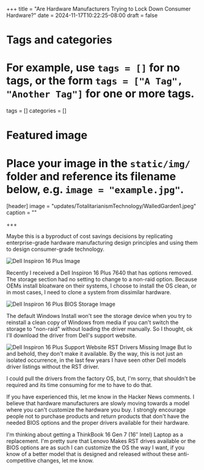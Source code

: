 +++
title = "Are Hardware Manufacturers Trying to Lock Down Consumer Hardware?"
date = 2024-11-17T10:22:25-08:00
draft = false

# Tags and categories
# For example, use `tags = []` for no tags, or the form `tags = ["A Tag", "Another Tag"]` for one or more tags.
tags = []
categories = []

# Featured image
# Place your image in the `static/img/` folder and reference its filename below, e.g. `image = "example.jpg"`.
[header]
image = "updates/TotalitarianismTechnology/WalledGarden1.jpeg"
caption = ""

+++

Maybe this is a byproduct of cost savings decisions by replicating enterprise-grade hardware manufacturing design principles and using them to design consumer-grade technology. 

![Dell Inspiron 16 Plus Image](https://scottrlarson.com/img/updates/TotalitarianismTechnology/static/img/updates/TotalitarianismTechnology/Inspiron16Plus7640.webp)

Recently I received a Dell Inspiron 16 Plus 7640 that has options removed.  The storage section had no setting to change to a non-raid option. Because OEMs install bloatware on their systems, I choose to install the OS clean, or in most cases, I need to clone a system from dissimilar hardware.

![Dell Inspiron 16 Plus BIOS Storage Image](https://scottrlarson.com/img/updates/TotalitarianismTechnology/Dell-Inspiron16Plus-BIOS-Storage.jpg)

The default Windows Install won't see the storage device when you try to reinstall a clean copy of Windows from media if you can't switch the storage to "non-raid" without loading the driver manually. So I thought, ok I'll download the driver from Dell's support website.

![Dell Inspiron 16 Plus Support Website RST Drivers Missing Image](https://scottrlarson.com/img/updates/TotalitarianismTechnology/Dell-Inspiron16Plus-Support-Website-RST-Drivers-Missing.jpg)
But lo and behold, they don't make it available. By the way, this is not just an isolated occurrence, in the last few years I have seen other Dell models driver listings without the RST driver.

I could pull the drivers from the factory OS, but, I'm sorry, that shouldn't be required and its time consuming for me to have to do that. 

If you have experienced this, let me know in the Hacker News comments. I believe that hardware manufacturers are slowly moving towards a model where you can't customize the hardware you buy. I strongly encourage people not to purchase products and return products that don't have the needed BIOS options and the proper drivers available for their hardware.

I'm thinking about getting a ThinkBook 16 Gen 7 (16″ Intel) Laptop as a replacement. I'm pretty sure that Lenovo Makes RST drives available or the BIOS options are as such I can customize the OS the way I want, if you know of a better model that is designed and released without these anti-competitive changes, let me know.